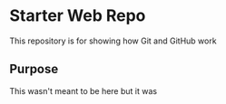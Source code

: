 # Starter Web Repo

This repository is for showing how Git and GitHub work

## Purpose

This wasn't meant to be here but it was